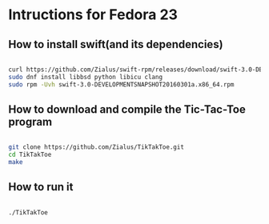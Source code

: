 # Intructions for Fedora 23

## How to install swift(and its dependencies)

``` bash

curl https://github.com/Zialus/swift-rpm/releases/download/swift-3.0-DEVELOPMENTSNAPSHOT20160301a/swift-3.0-DEVELOPMENTSNAPSHOT20160301a.x86_64.rpm -O -L
sudo dnf install libbsd python libicu clang
sudo rpm -Uvh swift-3.0-DEVELOPMENTSNAPSHOT20160301a.x86_64.rpm

```

## How to download and compile the Tic-Tac-Toe program

``` bash

git clone https://github.com/Zialus/TikTakToe.git
cd TikTakToe
make

```

## How to run it

``` bash

./TikTakToe

```
